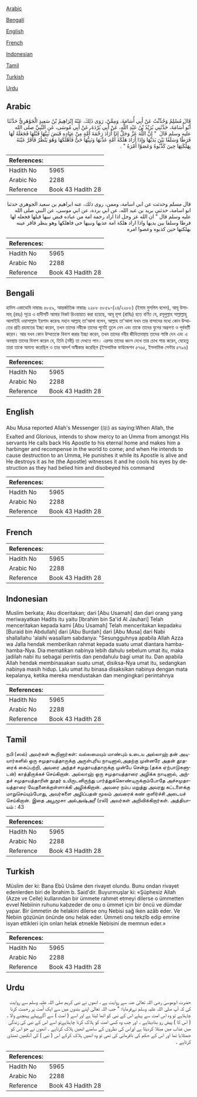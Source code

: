 [Arabic](#arabic)

[Bengali](#bengali)

[English](#english)

[French](#french)

[Indonesian](#indonesian)

[Tamil](#tamil)

[Turkish](#turkish)

[Urdu](#urdu)

## Arabic


<div dir="rtl" lang="ar" style={{fontSize:'larger',backgroundColor:'#f8f9fa',padding:20}}>
قَالَ مُسْلِمٌ وَحُدِّثْتُ عَنْ أَبِي أُسَامَةَ، وَمِمَّنْ، رَوَى ذَلِكَ، عَنْهُ إِبْرَاهِيمُ بْنُ سَعِيدٍ الْجَوْهَرِيُّ حَدَّثَنَا أَبُو أُسَامَةَ، حَدَّثَنِي بُرَيْدُ بْنُ عَبْدِ اللَّهِ، عَنْ أَبِي بُرْدَةَ، عَنْ أَبِي مُوسَى، عَنِ النَّبِيِّ صلى الله عليه وسلم قَالَ ‏ "‏ إِنَّ اللَّهَ عَزَّ وَجَلَّ إِذَا أَرَادَ رَحْمَةَ أُمَّةٍ مِنْ عِبَادِهِ قَبَضَ نَبِيَّهَا قَبْلَهَا فَجَعَلَهُ لَهَا فَرَطًا وَسَلَفًا بَيْنَ يَدَيْهَا وَإِذَا أَرَادَ هَلَكَةَ أُمَّةٍ عَذَّبَهَا وَنَبِيُّهَا حَىٌّ فَأَهْلَكَهَا وَهُوَ يَنْظُرُ فَأَقَرَّ عَيْنَهُ بِهَلَكَتِهَا حِينَ كَذَّبُوهُ وَعَصَوْا أَمْرَهُ ‏"‏ ‏.‏
</div>
<div style={{backgroundColor:'#f8f9fa',padding:20, marginBottom: 10}}><table> <thead> <tr> <th>References:</th> <th></th> </tr> </thead> <tbody><tr><td>Hadith No</td><td>5965</td></tr><tr><td>Arabic No</td><td>2288</td></tr><tr><td>Reference</td><td>Book 43 Hadith 28</td></tr></tbody></table></div>


<div dir="rtl" lang="ar" style={{fontSize:'larger',backgroundColor:'#f8f9fa',padding:20}}>
قال مسلم وحدثت عن ابي اسامة، وممن، روى ذلك، عنه ابراهيم بن سعيد الجوهري حدثنا ابو اسامة، حدثني بريد بن عبد الله، عن ابي بردة، عن ابي موسى، عن النبي صلى الله عليه وسلم قال " ان الله عز وجل اذا اراد رحمة امة من عباده قبض نبيها قبلها فجعله لها فرطا وسلفا بين يديها واذا اراد هلكة امة عذبها ونبيها حى فاهلكها وهو ينظر فاقر عينه بهلكتها حين كذبوه وعصوا امره
</div>
<div style={{backgroundColor:'#f8f9fa',padding:20, marginBottom: 10}}><table> <thead> <tr> <th>References:</th> <th></th> </tr> </thead> <tbody><tr><td>Hadith No</td><td>5965</td></tr><tr><td>Arabic No</td><td>2288</td></tr><tr><td>Reference</td><td>Book 43 Hadith 28</td></tr></tbody></table></div>

## Bengali


<div dir="ltr" lang="bn" style={{fontSize:'larger',backgroundColor:'#f8f9fa',padding:20}}>
হাদিস একাডেমি নাম্বারঃ ৫৮৫৯, আন্তর্জাতিক নাম্বারঃ ২২৮৮ ৫৮৫৯-(২৪/২২৮৮) (ইমাম মুসলিম বলেন), আবূ উসামাহ্ (রহঃ) সূত্রে এ হাদীসটি আমার নিকট রিওয়ায়াত করা হয়েছে, আবূ মূসা (রাযিঃ) হতে বর্ণিত যে, রসূলুল্লাহ সাল্লাল্লাহু আলাইহি ওয়াসাল্লাম ইরশাদ করেনঃ মহান আল্লাহ তা'আলা বলেন, আল্লাহ তা'আলা যখন তার বান্দাদের মধ্যে কোন উম্মাতের প্রতি রহমতের ইচ্ছা করেন, তখন তাদের নবীকে তাদের পূর্বেই তুলে নেন এবং তাকে তাদের যুগের অগ্রগণ্য ও পূর্ববর্তী করেন। আর যখন কোন উম্মাতকে বিনাশ করার ইচ্ছা করেন, তখন তাদের নবীর জীবিতাবস্থায় তাদের শাস্তি দেন এবং এ অবস্থায় তাদের বিনাশ করেন যে, তিনি (নবী) তা দেখতে পান। এরপর তাদের ধ্বংস দেখে তার চোখ শান্ত করেন, যেহেতু তারা তাকে অমান্য করেছিল ও তার আদর্শ অস্বীকার করেছিল (ইসলামিক ফাউন্ডেশন ৫৭৬৫, ইসলামিক সেন্টার ৫৭৯৬)
</div>
<div style={{backgroundColor:'#f8f9fa',padding:20, marginBottom: 10}}><table> <thead> <tr> <th>References:</th> <th></th> </tr> </thead> <tbody><tr><td>Hadith No</td><td>5965</td></tr><tr><td>Arabic No</td><td>2288</td></tr><tr><td>Reference</td><td>Book 43 Hadith 28</td></tr></tbody></table></div>

## English


<div dir="ltr" lang="en" style={{fontSize:'larger',backgroundColor:'#f8f9fa',padding:20}}>
Abu Musa reported Allah's Messenger (ﷺ) as saying:When Allah, the Exalted and Glorious, intends to show mercy to an Umma from amongst His servants He calls back His Apostle to his eternal home and makes him a harbinger and recompense in the world to come; and when He intends to cause destruction to an Umma, He punishes it while its Apostle is alive and He destroys it as he (the Apostle) witnesses it and he cools his eyes by destruction as they had belied him and disobeyed his command
</div>
<div style={{backgroundColor:'#f8f9fa',padding:20, marginBottom: 10}}><table> <thead> <tr> <th>References:</th> <th></th> </tr> </thead> <tbody><tr><td>Hadith No</td><td>5965</td></tr><tr><td>Arabic No</td><td>2288</td></tr><tr><td>Reference</td><td>Book 43 Hadith 28</td></tr></tbody></table></div>

## French


<div dir="ltr" lang="fr" style={{fontSize:'larger',backgroundColor:'#f8f9fa',padding:20}}>

</div>
<div style={{backgroundColor:'#f8f9fa',padding:20, marginBottom: 10}}><table> <thead> <tr> <th>References:</th> <th></th> </tr> </thead> <tbody><tr><td>Hadith No</td><td>5965</td></tr><tr><td>Arabic No</td><td>2288</td></tr><tr><td>Reference</td><td>Book 43 Hadith 28</td></tr></tbody></table></div>

## Indonesian


<div dir="ltr" lang="id" style={{fontSize:'larger',backgroundColor:'#f8f9fa',padding:20}}>
Muslim berkata; Aku diceritakan; dari [Abu Usamah] dan dari orang yang meriwayatkan Hadits itu yaitu [Ibrahim bin Sa'id Al Jauhari] Telah menceritakan kepada kami [Abu Usamah] Telah menceritakan kepadaku [Buraid bin Abdullah] dari [Abu Burdah] dari [Abu Musa] dari Nabi shallallahu 'alaihi wasallam sabdanya: "Sesungguhnya apabila Allah Azza wa Jalla hendak memberikan rahmat kepada suatu umat diantara hamba-hamba-Nya. Dia mematikan nabinya lebih dahulu sebelum umat itu, maka jadilah nabi itu sebagai perintis dan pendahulu bagi umat itu. Dan apabila Allah hendak membinasakan suatu umat, disiksa-Nya umat itu, sedangkan nabinya masih hidup. Lalu umat itu binasa disaksikan nabinya dengan mata kepalanya, ketika mereka mendustakan dan mengingkari perintahnya
</div>
<div style={{backgroundColor:'#f8f9fa',padding:20, marginBottom: 10}}><table> <thead> <tr> <th>References:</th> <th></th> </tr> </thead> <tbody><tr><td>Hadith No</td><td>5965</td></tr><tr><td>Arabic No</td><td>2288</td></tr><tr><td>Reference</td><td>Book 43 Hadith 28</td></tr></tbody></table></div>

## Tamil


<div dir="ltr" lang="ta" style={{fontSize:'larger',backgroundColor:'#f8f9fa',padding:20}}>
நபி (ஸல்) அவர்கள் கூறினார்கள்: வல்லமையும் மாண்பும் உடைய அல்லாஹ் தன் அடியார்களில் ஒரு சமுதாயத்தாருக்கு அருள்புரிய நாடினால்,அதற்கு முன்னரே அதன் தூதரைக் கைப்பற்றி, அவரை அந்தச் சமுதாயத்தாருக்கு முன்பே சென்று (தக்க ஏற்பாடுகளுடன்) காத்திருக்கச் செய்கிறான். அல்லாஹ் ஒரு சமுதாயத்தாரை அழிக்க நாடினால், அந்தச் சமுதாயத்தாரின் தூதர் உயிருடனிருந்து பார்த்துக்கொண்டிருக்கும்போதே அச்சமுதாயத்தாரை வேதனைக்குள்ளாக்கி அழிக்கிறான். அவரை நம்ப மறுத்து அவரது கட்டளைக்கு மாறுசெய்யும்போது, அவர்களை அழிப்பதன் மூலம் அவரைக் கண் குளிர்ச்சி அடையச் செய்கிறான். இதை அபூமூசா அல்அஷ்அரீ (ரலி) அவர்கள் அறிவிக்கிறார்கள். அத்தியாயம் : 43
</div>
<div style={{backgroundColor:'#f8f9fa',padding:20, marginBottom: 10}}><table> <thead> <tr> <th>References:</th> <th></th> </tr> </thead> <tbody><tr><td>Hadith No</td><td>5965</td></tr><tr><td>Arabic No</td><td>2288</td></tr><tr><td>Reference</td><td>Book 43 Hadith 28</td></tr></tbody></table></div>

## Turkish


<div dir="ltr" lang="tr" style={{fontSize:'larger',backgroundColor:'#f8f9fa',padding:20}}>
Müslim der ki: Bana Ebû Usâme den rivayet olundu. Bunu ondan rivayet edenlerden biri de İbrahim b. Said'dir. Buyurmuşlar ki: «Şüphesiz Allah (Azze ve Celle) kullarından bir ümmete rahmet etmeyi dilerse o ümmetten evvel Nebiinin ruhunu kabzeder de onu o ümmet için bir öncü ve dümdar yapar. Bir ümmetin de helakini dilerse onu Nebisi sağ iken azâb eder. Ve Nebiin gözünün önünde onu helak eder. Ümmeti onu tekzîb edip emrine isyan ettikleri için onları helak etmekle Nebisini de memnun eder.»
</div>
<div style={{backgroundColor:'#f8f9fa',padding:20, marginBottom: 10}}><table> <thead> <tr> <th>References:</th> <th></th> </tr> </thead> <tbody><tr><td>Hadith No</td><td>5965</td></tr><tr><td>Arabic No</td><td>2288</td></tr><tr><td>Reference</td><td>Book 43 Hadith 28</td></tr></tbody></table></div>

## Urdu


<div dir="rtl" lang="ur" style={{fontSize:'larger',backgroundColor:'#f8f9fa',padding:20}}>
حضرت ابوموسیٰ رضی اللہ تعالیٰ عنہ سے روایت ہے ، انھوں نے نبی کریم صلی اللہ علیہ وسلم سے روایت کی کہ آپ صلی اللہ علیہ وسلم نےفرمایا؛ " جب اللہ تعالیٰ اپنے بندوں میں سے ایک اُمت پر رحمت کرنا چاہتاہے تو وہ اس امت سے پہلے اس کے نبی کو اٹھا لیتا ہے اور اسے ( امت ) سے آگےپہلے پہنچنے والا ، ( اس کا ) پیش رو بنادیتاہے ۔ اور جب وہ کسی امت کو ہلاک کرنا چاہتاہےتو اسے اس کے نبی کی زندگی میں عذاب میں مبتلا کردیتا ہے اوراس کی نظروں کے سامنے انھیں ہلاک کرتاہے ۔ انھوں نے جو اس کو جھٹلایا تھا اور اس کے حکم کی نافرمانی کی تھی تو وہ انھیں ہلاک کرکے اس ( نبی ) کی آنکھیں ٹھنڈی کرتاہے ۔
</div>
<div style={{backgroundColor:'#f8f9fa',padding:20, marginBottom: 10}}><table> <thead> <tr> <th>References:</th> <th></th> </tr> </thead> <tbody><tr><td>Hadith No</td><td>5965</td></tr><tr><td>Arabic No</td><td>2288</td></tr><tr><td>Reference</td><td>Book 43 Hadith 28</td></tr></tbody></table></div>